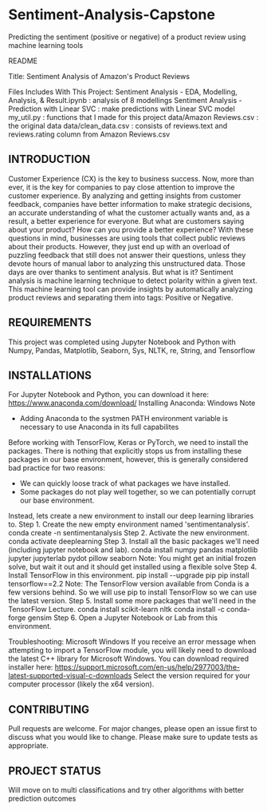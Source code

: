 # Sentiment-Analysis-Capstone
Predicting the sentiment (positive or negative) of a product review using machine learning tools

README

Title: Sentiment Analysis of Amazon's Product Reviews

Files Includes With This Project:
   Sentiment Analysis - EDA, Modelling, Analysis, & Result.ipynb 	: analysis of 8 modellings
   Sentiment Analysis - Prediction with Linear SVC			: make predictions with Linear SVC model
   my_util.py								: functions that I made for this project
   data/Amazon Reviews.csv						: the original data
   data/clean_data.csv							: consists of reviews.text and reviews.rating column from Amazon Reviews.csv


INTRODUCTION
------------
Customer Experience (CX) is the key to business success. Now, more than ever, it is the key for companies to pay close attention to improve the customer experience. 
By analyzing and getting insights from customer feedback, companies have better information to make strategic decisions, an accurate understanding of what the customer
actually wants and, as a result, a better experience for everyone.
But what are customers saying about your product? How can you provide a better experience? With these questions in mind, businesses are using tools that collect public 
reviews about their products. However, they just end up with an overload of puzzling feedback that still does not answer their questions, unless they devote hours of 
manual labor to analyzing this unstructured data. Those days are over thanks to sentiment analysis. But what is it? 
Sentiment analysis is machine learning technique to detect polarity within a given text. 
This machine learning tool can provide insights by automatically analyzing product reviews and separating them into tags: Positive or Negative.

REQUIREMENTS
------------
This project was completed using Jupyter Notebook and Python with Numpy, Pandas, Matplotlib, Seaborn, Sys, NLTK, re, String, and Tensorflow


INSTALLATIONS
-------------

For Jupyter Notebook and Python, you can download it here: https://www.anaconda.com/download/ 
Installing Anaconda: Windows Note 
- Adding Anaconda to the systmen PATH environment variable is necessary to use Anaconda in its full capabilites

Before working with TensorFlow, Keras or PyTorch, we need to install the packages. 
There is nothing that explicitly stops us from installing these packages in our base environment, however, this is generally considered bad practice for two reasons:
- We can quickly loose track of what packages we have installed.
- Some packages do not play well together, so we can potentially corrupt our base environment.

Instead, lets create a new environment to install our deep learning libraries to.
Step 1. Create the new empty environment named 'sentimentanalysis'.
        conda create -n sentimentanalysis
Step 2. Activate the new environment.
        conda activate deeplearning
Step 3. Install all the basic packages we'll need (including jupyter notebook and lab).
        conda install numpy pandas matplotlib jupyter jupyterlab pydot pillow seaborn
Note: You might get an initial frozen solve, but wait it out and it should get installed using a flexible solve
Step 4. Install TensorFlow in this environment. pip install --upgrade pip
        pip install tensorflow==2.2
Note: The TensorFlow version available from Conda is a few versions behind. So we will use pip to install TensorFlow so we can use the latest version.
Step 5. Install some more packages that we'll need in the TensorFlow Lecture.
        conda install scikit-learn nltk
        conda install -c conda-forge gensim
Step 6. Open a Jupyter Notebook or Lab from this environment.


Troubleshooting: Microsoft Windows
If you receive an error message when attempting to import a TensorFlow module, you will likely need to download the latest C++ library for Microsoft Windows. 
You can download required installer here: https://support.microsoft.com/en-us/help/2977003/the-latest-supported-visual-c-downloads
Select the version required for your computer processor (likely the x64 version).


CONTRIBUTING
------------
Pull requests are welcome. For major changes, please open an issue first to discuss what you would like to change.
Please make sure to update tests as appropriate.


PROJECT STATUS
--------------
Will move on to multi classifications and try other algorithms with better prediction outcomes









 

